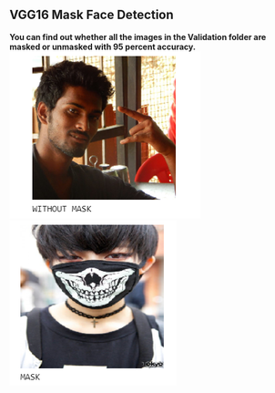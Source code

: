 <h2> VGG16 Mask Face Detection </h2>

<b>
You can find out whether all the images in the Validation folder are masked or unmasked with 95 percent accuracy.
</b>

<img src="mask.PNG" alt="Mask">
<img src="without_mask.PNG" alt="Mask">
